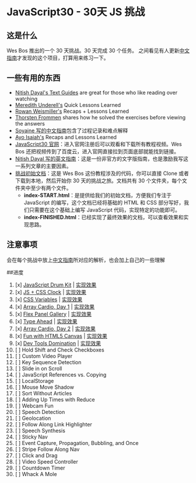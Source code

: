 # JavaScript30 - 30天 JS 挑战

## 这是什么

Wes Bos 推出的一个 30 天挑战。30 天完成 30 个任务。
之间看见有人更新[中文指南](https://github.com/soyaine/JavaScript30)才发现的这个项目，打算用来练习一下。

## 一些有用的东西

- [Nitish Dayal's Text Guides](https://github.com/nitishdayal/JavaScript30) are great for those who like reading over watching
- [Meredith Underell's](http://blog.meredithunderell.com/tag/javascript30/) Quick Lessons Learned
- [Rowan Weismiller's](http://rowanweismiller.com/blog/javascript-30/) Recaps + Lessons Learned
- [Thorsten Frommen](https://tfrommen.de/tag/javascript-30/) shares how he solved the exercises before viewing the answers
- [Soyaine 写的中文指南](https://github.com/soyaine/JavaScript30)包含了过程记录和难点解释
- [Ayo Isaiah's](https://freshman.tech/archive/#javascript30) Recaps and Lessons Learned
- [JavaScript30 官网](https://javascript30.com)：进入官网注册后可以观看和下载所有教程视频。Wes Bos 还把视频传到了百度云，进入官网直接拉到页面底部就能找到链接。
- [Nitish Dayal 写的英文指南](https://github.com/nitishdayal/JavaScript30/tree/master/exercises)：这是一份非官方的文字版指南，也是激励我写这一系列文章的主要因素。
- [挑战初始文档](https://github.com/wesbos/JavaScript30)：这是 Wes Bos 这份教程涉及的代码，你可以直接 Clone 或者下载到本地，然后开始你 30 天的挑战之旅。文档共有 30 个文件夹，每个文件夹中至少有两个文件。
	- **index-START.html**：是提供给我们的初始文档，方便我们专注于 JavaScript 的编写，这个文档已经将基础的 HTML 和 CSS 部分写好，我们只需要在这个基础上编写 JavaScript 代码，实现特定的功能即可。
	- **index-FINISHED.html**：已经实现了最终效果的文档，可以查看效果和实现思路。

## 注意事项
会在每个挑战中放上[中文指南](https://github.com/soyaine/JavaScript30)所对应的解析，也会加上自己的一些理解

##进度

1. [x] [JavaScript Drum Kit](https://github.com/Miaolegemie/Javascript30/tree/master/01%20-%20JavaScript%20Drum%20Kit) |  [实现效果](https://miaolegemie.github.io/Javascript30/01%20-%20JavaScript%20Drum%20Kit/)
2. [x] [JS + CSS Clock](https://github.com/Miaolegemie/Javascript30/tree/master/02%20-%20JS%20%2B%20CSS%20Clock) | [实现效果](https://miaolegemie.github.io/Javascript30/02%20-%20JS%20+%20CSS%20Clock/)
3. [x] [CSS Variables](https://github.com/Miaolegemie/Javascript30/tree/master/03%20-%20CSS%20Variables) | [实现效果](https://miaolegemie.github.io/Javascript30/03%20-%20CSS%20Variables/)
4. [x] [Array Cardio, Day 1](https://github.com/Miaolegemie/Javascript30/tree/master/04%20-%20Array%20Cardio%20Day%201) | [实现效果](https://miaolegemie.github.io/Javascript30/04%20-%20Array%20Cardio%20Day%201/)
5. [x] [Flex Panel Gallery](https://github.com/Miaolegemie/Javascript30/tree/master/05%20-%20Flex%20Panel%20Gallery) | [实现效果](https://miaolegemie.github.io/Javascript30/05%20-%20Flex%20Panel%20Gallery/)
6. [x] [Type Ahead](https://github.com/Miaolegemie/Javascript30/tree/master/06%20-%20Type%20Ahead) | [实现效果](https://miaolegemie.github.io/Javascript30/06%20-%20Type%20Ahead/)
7. [x] [Array Cardio, Day 2](https://github.com/Miaolegemie/Javascript30/tree/master/07%20-%20Array%20Cardio%20Day%202) | [实现效果](https://miaolegemie.github.io/Javascript30/07%20-%20Array%20Cardio%20Day%202/)
8. [x] [Fun with HTML5 Canvas](https://github.com/Miaolegemie/Javascript30/tree/master/08%20-%20Fun%20with%20HTML5%20Canvas) | [实现效果](https://miaolegemie.github.io/Javascript30/08%20-%20Fun%20with%20HTML5%20Canvas/)
9. [x] [Dev Tools Domination](https://github.com/Miaolegemie/Javascript30/tree/master/09%20-%20Dev%20Tools%20Domination) | [实现效果](https://miaolegemie.github.io/Javascript30/09%20-%20Dev%20Tools%20Domination/)
10. [ ] Hold Shift and Check Checkboxes
11. [ ] Custom Video Player
12. [ ] Key Sequence Detection
13. [ ] Slide in on Scroll
14. [ ] JavaScript References vs. Copying
15. [ ] LocalStorage
16. [ ] Mouse Move Shadow
17. [ ] Sort Without Articles
18. [ ] Adding Up Times with Reduce
19. [ ] Webcam Fun
20. [ ] Speech Detection
21. [ ] Geolocation
22. [ ] Follow Along Link Highlighter
23. [ ] Speech Synthesis
24. [ ] Sticky Nav
25. [ ] Event Capture, Propagation, Bubbling, and Once
26. [ ] Stripe Follow Along Nav
27. [ ] Click and Drag
28. [ ] Video Speed Controller
29. [ ] Countdown Timer
30. [ ] Whack A Mole
